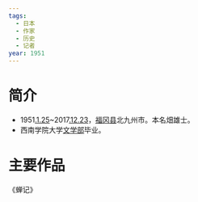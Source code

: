 ```yaml
---
tags:
  - 日本
  - 作家
  - 历史
  - 记者
year: 1951
---
```

# 简介

- 1951[.1.25](2024-01-25.md)~2017[.12.23](2024-12-23.md)，[福冈县](福冈县.md)北九州市。本名畑雄士。
- 西南学院大学[文学部](文学部.md)毕业。
# 主要作品

《蝉记》